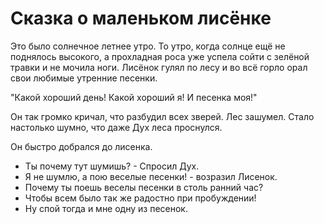 Сказка о маленьком лисёнке
===============

Это было солнечное летнее утро. То утро, когда солнце ещё не поднялось высокого, а прохладная роса уже успела сойти с зелёной травки и не мочила ноги. Лисёнок гулял по лесу и во всё горло орал свои любимые утренние песенки.

"Какой хороший день!
Какой хороший я!
И песенка моя!"

Он так громко кричал, что разбудил всех зверей.
Лес зашумел. 
Стало настолько шумно, что даже Дух леса проснулся.

Он быстро добрался до лисенка. 
- Ты почему тут шумишь? - Спросил Дух.
- Я не шумлю, а пою веселые песенки! - возразил Лисенок.
- Почему ты поешь веселы песенки в столь ранний час?
- Чтобы всем было так же радостно при пробуждении!
- Ну спой тогда и мне одну из песенок.
